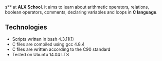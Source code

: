 s** at **ALX School**. it aims to learn about arithmetic operators, relations, boolean operators, comments, declaring variables and loops in **C language**.

## Technologies
* Scripts written in bash 4.3.11(1)
* C files are compiled using gcc 4.8.4
* C files are written according to the C90 standard
* Tested on Ubuntu 14.04 LTS
